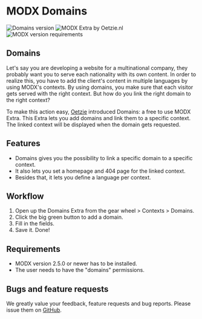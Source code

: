 # MODX Domains
![Domains version](https://img.shields.io/badge/version-1.0.6-blue.svg) ![MODX Extra by Oetzie.nl](https://img.shields.io/badge/checked%20by-oetzie-blue.svg) ![MODX version requirements](https://img.shields.io/badge/modx%20version%20requirement-2.4%2B-brightgreen.svg)

## Domains
Let's say you are developing a website for a multinational company, they probably want you to serve each nationality with its own content. In order to realize this, you have to add the client's content in multiple languages by using MODX's contexts. By using domains, you make sure that each visitor gets served with the right context. But how do you link the right domain to the right context?

To make this action easy, [Oetzie][1] introduced Domains: a free to use MODX Extra. This Extra lets you add domains and link them to a specific context. The linked context will be displayed when the domain gets requested.

## Features
* Domains gives you the possibility to link a specific domain to a specific context. 
* It also lets you set a homepage and 404 page for the linked context.
* Besides that, it lets you define a language per context.

## Workflow
1. Open up the Domains Extra from the gear wheel > Contexts > Domains.
2. Click the big green button to add a domain. 
3. Fill in the fields.
4. Save it. Done!

## Requirements
* MODX version 2.5.0 or newer has to be installed.
* The user needs to have the "domains" permissions.

## Bugs and feature requests
We greatly value your feedback, feature requests and bug reports. Please issue them on [GitHub][2].

[1]: http://www.oetzie.nl
[2]: https://github.com/Oetzie/Domains/issues/new